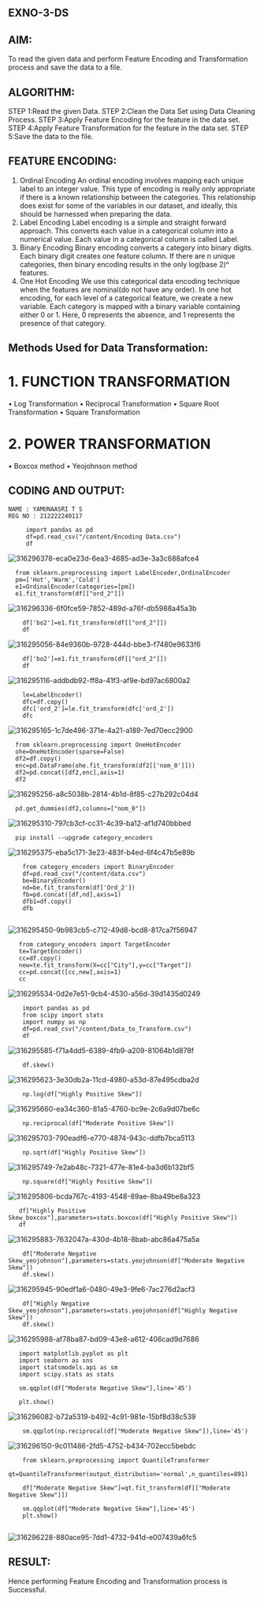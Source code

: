 ## EXNO-3-DS

## AIM:
To read the given data and perform Feature Encoding and Transformation process and save the data to a file.

## ALGORITHM:
STEP 1:Read the given Data.
STEP 2:Clean the Data Set using Data Cleaning Process.
STEP 3:Apply Feature Encoding for the feature in the data set.
STEP 4:Apply Feature Transformation for the feature in the data set.
STEP 5:Save the data to the file.

## FEATURE ENCODING:
1. Ordinal Encoding
An ordinal encoding involves mapping each unique label to an integer value. This type of encoding is really only appropriate if there is a known relationship between the categories. This relationship does exist for some of the variables in our dataset, and ideally, this should be harnessed when preparing the data.
2. Label Encoding
Label encoding is a simple and straight forward approach. This converts each value in a categorical column into a numerical value. Each value in a categorical column is called Label.
3. Binary Encoding
Binary encoding converts a category into binary digits. Each binary digit creates one feature column. If there are n unique categories, then binary encoding results in the only log(base 2)ⁿ features.
4. One Hot Encoding
We use this categorical data encoding technique when the features are nominal(do not have any order). In one hot encoding, for each level of a categorical feature, we create a new variable. Each category is mapped with a binary variable containing either 0 or 1. Here, 0 represents the absence, and 1 represents the presence of that category.

## Methods Used for Data Transformation:
  # 1. FUNCTION TRANSFORMATION
• Log Transformation
• Reciprocal Transformation
• Square Root Transformation
• Square Transformation
  # 2. POWER TRANSFORMATION
• Boxcox method
• Yeojohnson method

## CODING AND OUTPUT:
```
NAME : YAMUNAASRI T S
REG NO : 212222240117
```
~~~
     import pandas as pd
     df=pd.read_csv("/content/Encoding Data.csv")
     df
~~~

![316296378-eca0e23d-6ea3-4685-ad3e-3a3c688afce4](https://github.com/aparnabalasubrmanian/EXNO-3-DS/assets/123351172/645b37b0-b212-4231-9fee-8642944fca48)



  ~~~
    from sklearn.preprocessing import LabelEncoder,OrdinalEncoder
    pm=['Hot','Warm','Cold']
    e1=OrdinalEncoder(categories=[pm])
    e1.fit_transform(df[["ord_2"]])
~~~

![316296336-6f0fce59-7852-489d-a76f-db5988a45a3b](https://github.com/aparnabalasubrmanian/EXNO-3-DS/assets/123351172/12a7729e-b7b0-45a3-ae2f-fb034cda13e9)



~~~
    df['bo2']=e1.fit_transform(df[["ord_2"]])
    df
~~~

![316295056-84e9360b-9728-444d-bbe3-f7480e9633f6](https://github.com/aparnabalasubrmanian/EXNO-3-DS/assets/123351172/110739ad-4f70-4e76-9917-a46a124cceb8)

~~~
    df['bo2']=e1.fit_transform(df[["ord_2"]])
    df
~~~
![316295116-addbdb92-ff8a-41f3-af9e-bd97ac6800a2](https://github.com/aparnabalasubrmanian/EXNO-3-DS/assets/123351172/9bda3026-17ec-4a64-acae-6f5487ac208d)

~~~
    le=LabelEncoder()
    dfc=df.copy()
    dfc['ord_2']=le.fit_transform(dfc['ord_2'])
    dfc
~~~

![316295165-1c7de496-371e-4a21-a189-7ed70ecc2900](https://github.com/aparnabalasubrmanian/EXNO-3-DS/assets/123351172/b175b0d3-59d4-41da-b5ec-c321d0e5f32a)

  ~~~
    from sklearn.preprocessing import OneHotEncoder
    ohe=OneHotEncoder(sparse=False)
    df2=df.copy()
    enc=pd.DataFrame(ohe.fit_transform(df2[['nom_0']]))
    df2=pd.concat([df2,enc],axis=1)
    df2
~~~

![316295256-a8c5038b-2814-4b1d-8f85-c27b292c04d4](https://github.com/aparnabalasubrmanian/EXNO-3-DS/assets/123351172/b6f27d0b-7f28-43b1-bcaf-8570e7a15365)

  ~~~
    pd.get_dummies(df2,columns=["nom_0"])
~~~

![316295310-797cb3cf-cc31-4c39-ba12-af1d740bbbed](https://github.com/aparnabalasubrmanian/EXNO-3-DS/assets/123351172/b7e744d2-70f4-4eb7-aa3a-778fa0b56507)

  ~~~
    pip install --upgrade category_encoders
  ~~~

![316295375-eba5c171-3e23-483f-b4ed-6f4c47b5e89b](https://github.com/aparnabalasubrmanian/EXNO-3-DS/assets/123351172/84421e85-1d2f-45dd-8076-240d2666db75)

~~~
    from category_encoders import BinaryEncoder
    df=pd.read_csv("/content/data.csv")
    be=BinaryEncoder()
    nd=be.fit_transform(df['Ord_2'])
    fb=pd.concat([df,nd],axis=1)
    dfb1=df.copy()
    dfb
 
 ~~~

![316295450-9b983cb5-c712-49d8-bcd8-817ca7f56947](https://github.com/aparnabalasubrmanian/EXNO-3-DS/assets/123351172/eda26b77-8e16-40a6-bfc9-3f3230d6f8c5)

 ~~~
    from category_encoders import TargetEncoder
    te=TargetEncoder()
    cc=df.copy()
    new=te.fit_transform(X=cc["City"],y=cc["Target"])
    cc=pd.concat([cc,new],axis=1)
    cc
~~~

![316295534-0d2e7e51-9cb4-4530-a56d-39d1435d0249](https://github.com/aparnabalasubrmanian/EXNO-3-DS/assets/123351172/76af7fcc-aa44-4dfa-a62c-00901cae3d77)

~~~
    import pandas as pd
    from scipy import stats
    import numpy as np
    df=pd.read_csv("/content/Data_to_Transform.csv")
    df
~~~

![316295585-f71a4dd5-6389-4fb9-a209-81064b1d878f](https://github.com/aparnabalasubrmanian/EXNO-3-DS/assets/123351172/899386cd-c8f7-4197-b3dc-6a35a4180dfb)

~~~
    df.skew()
~~~

![316295623-3e30db2a-11cd-4980-a53d-87e495cdba2d](https://github.com/aparnabalasubrmanian/EXNO-3-DS/assets/123351172/c14d1924-1f6f-491f-b183-16c7c8045049)

~~~
    np.log(df["Highly Positive Skew"])
~~~

![316295660-ea34c360-81a5-4760-bc9e-2c6a9d07be6c](https://github.com/aparnabalasubrmanian/EXNO-3-DS/assets/123351172/ede24b90-c8bf-4487-a21c-9952312f6e47)

~~~
    np.reciprocal(df["Moderate Positive Skew"])
~~~

![316295703-790eadf6-e770-4874-943c-ddfb7bca5113](https://github.com/aparnabalasubrmanian/EXNO-3-DS/assets/123351172/35bed70d-3c0c-49a8-8ce8-d5f6f5a841a2)

~~~
    np.sqrt(df["Highly Positive Skew"])
~~~

![316295749-7e2ab48c-7321-477e-81e4-ba3d6b132bf5](https://github.com/aparnabalasubrmanian/EXNO-3-DS/assets/123351172/c91d7e8b-5bad-4b13-964b-f86f1e9ff9a7)

~~~
    np.square(df["Highly Positive Skew"])
~~~

![316295806-bcda767c-4193-4548-89ae-8ba49be8a323](https://github.com/aparnabalasubrmanian/EXNO-3-DS/assets/123351172/dc087c88-dc86-4096-8df3-9917ac787c8e)

~~~
   df["Highly Positive Skew_boxcox"],parameters=stats.boxcox(df["Highly Positive Skew"])
   df
~~~

![316295883-7632047a-430d-4b18-8bab-abc86a475a5a](https://github.com/aparnabalasubrmanian/EXNO-3-DS/assets/123351172/10e07c86-ecca-485e-a1e6-1c6598a47260)

~~~
    df["Moderate Negative Skew_yeojohnson"],parameters=stats.yeojohnson(df["Moderate Negative Skew"])
    df.skew()
~~~

![316295945-90edf1a6-0480-49e3-9fe6-7ac276d2acf3](https://github.com/aparnabalasubrmanian/EXNO-3-DS/assets/123351172/0acb8caf-cfa4-4c51-b165-8970309d2b01)

~~~
    df["Highly Negative Skew_yeojohnson"],parameters=stats.yeojohnson(df["Highly Negative Skew"])
    df.skew()

~~~
![316295988-af78ba87-bd09-43e8-a612-406cad9d7686](https://github.com/aparnabalasubrmanian/EXNO-3-DS/assets/123351172/f5996d8a-b22b-44bf-824d-98f16f610430)

~~~
   import matplotlib.pyplot as plt
   import seaborn as sns
   import statsmodels.api as sm
   import scipy.stats as stats

   sm.qqplot(df["Moderate Negative Skew"],line='45')

   plt.show()
  ~~~

![316296082-b72a5319-b492-4c91-981e-15bf8d38c539](https://github.com/aparnabalasubrmanian/EXNO-3-DS/assets/123351172/99b6477c-aa10-4e32-a392-1c866bb69c2c)

~~~
    sm.qqplot(np.reciprocal(df["Moderate Negative Skew"]),line='45')
~~~

![316296150-9c011486-2fd5-4752-b434-702ecc5bebdc](https://github.com/aparnabalasubrmanian/EXNO-3-DS/assets/123351172/fc832ec2-75d2-47f0-bc02-ac842a21063b)

~~~
    from sklearn.preprocessing import QuantileTransformer
    qt=QuantileTransformer(output_distribution='normal',n_quantiles=891)

    df["Moderate Negative Skew"]=qt.fit_transform(df[["Moderate Negative Skew"]])

    sm.qqplot(df["Moderate Negative Skew"],line='45')
    plt.show()
    
~~~

![316296228-880ace95-7dd1-4732-941d-e007439a6fc5](https://github.com/aparnabalasubrmanian/EXNO-3-DS/assets/123351172/796de90e-461a-434b-bdf4-85a5506d0df3)


  ## RESULT:
  
  Hence performing Feature Encoding and Transformation process is Successful.
        

       
